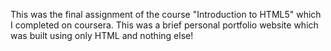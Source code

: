 This was the final assignment of the course "Introduction to HTML5" which I completed on coursera. This was a brief personal portfolio website which was built using only HTML and nothing else! 
